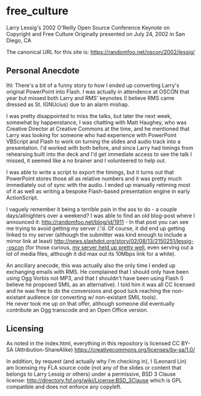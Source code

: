 free_culture
============

Larry Lessig's 2002 O'Reilly Open Source Conference Keynote on Copyright and Free Culture
Originally presented on July 24, 2002 in San Diego, CA

The canonical URL for this site is: https://randomfoo.net/oscon/2002/lessig/


Personal Anecdote
-----------------
lhl: There's a bit of a funny story to how I ended up converting Larry's original PowerPoint into Flash.
I was actually in attendence at OSCON that year but missed both Larry and RMS' keynotes (I believe RMS
came dressed as St. IGNUcius) due to an alarm mishap.

I was pretty disappointed to miss the talks, but later the next week, somewhat by happenstance, I was 
chatting with Matt Haughey, who was Creative Director at Creative Commons at the time, and he mentioned that
Larry was looking for someone who had experience with PowerPoint VBScript and Flash to work on turning the 
slides and audio track into a presentation.  I'd worked with both before, and since Larry had timings from
rehearsing built into the deck and I'd get immediate access to see the talk I missed, it seemed like a no
brainer and I volunteered to help out.

I was able to write a script to export the timings, but it turns out that PowerPoint stores those all as
relative numbers and it was pretty much immediately out of sync with the audio.  I ended up manually 
retiming most of it as well as writing a bespoke Flash-based presentation engine in early ActionScript.

I vaguely remember it being a terrible pain in the ass to do - a couple days/allnighters over a weekend?
I was able to find an old blog-post where I announced it: http://randomfoo.net/blog/id/1911 - In that 
post you can see me trying to avoid getting my server /.'d.  Of course, it did end up getting linked to
my server (although the submitter was kind enough to include a mirror link at least)
http://news.slashdot.org/story/02/08/13/2150251/lessig--oscon (for those curious, [my server held up pretty
well](http://randomfoo.net/blog/id/1929), even serving out a lot of media files, although it did max out its 10Mbps link for a while).

An ancillary anecode, this was actually also the only time I ended up exchanging emails with RMS. He 
complained that I should only have been using Ogg Vorbis not MP3, and that I shouldn't have been using Flash 
(I believe he proposed SMIL as an alternative).  I told him it was all CC licensed and he was free to do the 
conversions and good luck reaching the non-existant audience (or converting w/ non-existant SMIL tools).  
He never took me up on that offer, although someone did eventually contribute an Ogg transcode and an
Open Office version.


Licensing
---------
As noted in the index.html, everything in this repository is licensed CC BY-SA (Attribution-ShareAlike)
https://creativecommons.org/licenses/by-sa/1.0/

In addition, by request (and actually why I'm checking in), I (Leonard Lin) am licensing my FLA source code
(not any of the slides or content that belongs to Larry Lessig or others) under a permissive, BSD 3 Clause
license: http://directory.fsf.org/wiki/License:BSD_3Clause which is GPL compatible and does not enforce any
copyleft.
